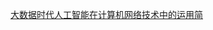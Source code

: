 [大数据时代人工智能在计算机网络技术中的运用简](http://kns.cnki.net/KCMS/detail/detail.aspx?dbcode=CJFD&dbname=CJFDPREP&filename=DZRU201901012&v=MTU1NTNvOUVab1I4ZVgxTHV4WVM3RGgxVDNxVHJXTTFGckNVUkxPZlp1UnBGQ3JoVkwvTUlUZlplN0c0SDlqTXI=)